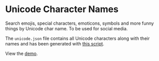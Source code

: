 # Unicode Character Names

Search emojis, special characters, emoticons, symbols and more funny things by Unicode char name. To be used for social media.

The `unicode.json` file contains all Unicode characters along with their names and has been generated with [this script](https://github.com/programarivm/unicode-ranges/blob/master/examples/ranges/04-all-names.php).

View the [demo](https://programarivm.github.io/unicode-character-names/).
